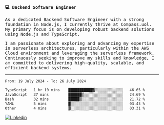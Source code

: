 
<samp>
  
#### 💻 Backend Software Engineer

As a dedicated Backend Software Engineer with a strong foundation in Node.js, I currently thrive at Compass.uol. My primary focus is on developing robust backend solutions using Node.js and TypeScript.

I am passionate about exploring and advancing my expertise in serverless architectures, particularly within the AWS Cloud environment and leveraging the serverless framework. Continuously seeking to improve my skills and knowledge, I am committed to delivering high-quality, scalable, and efficient backend systems.

---

<!--START_SECTION:waka-->

```txt
From: 19 July 2024 - To: 26 July 2024

TypeScript   1 hr 10 mins    ███████████▓░░░░░░░░░░░░░   46.65 %
JavaScript   37 mins         ██████▒░░░░░░░░░░░░░░░░░░   24.69 %
Bash         32 mins         █████▒░░░░░░░░░░░░░░░░░░░   21.72 %
YAML         5 mins          █░░░░░░░░░░░░░░░░░░░░░░░░   03.43 %
Other        4 mins          ▓░░░░░░░░░░░░░░░░░░░░░░░░   03.31 %
```

<!--END_SECTION:waka-->
  
</samp>

[![Linkedin](https://img.shields.io/badge/-Mateus%20Garcia-c080ff?style=flat-square&logo=Linkedin&logoColor=white&link=https://www.linkedin.com/in/mpgxc)](https://www.linkedin.com/in/mateusogarcia) 
